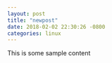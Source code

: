 ```yaml
---
layout: post
title: "newpost"
date: 2018-02-02 22:30:26 -0800
categories: linux
---
```


This is some sample content

